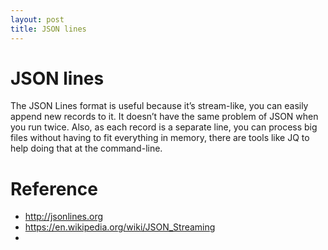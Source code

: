 ```yaml
---
layout: post
title: JSON lines
---
```


# JSON lines


The JSON Lines format is useful because it’s stream-like, you can easily append new records to it. It doesn’t have the same problem of JSON when you run twice. Also, as each record is a separate line, you can process big files without having to fit everything in memory, there are tools like JQ to help doing that at the command-line.


# Reference
- http://jsonlines.org
- https://en.wikipedia.org/wiki/JSON_Streaming
- 
